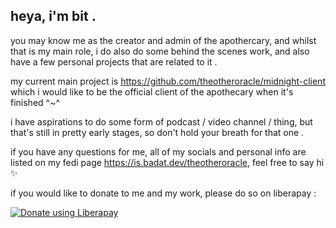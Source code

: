 ## heya, i'm bit .

you may know me as the creator and admin of the apothercary, and whilst that is my main role, i do also do some behind the scenes work, and also have a few personal projects that are related to it . 

my current main project is https://github.com/theotheroracle/midnight-client which i would like to be the official client of the apothecary when it's finished ^~^

i have aspirations to do some form of podcast / video channel / thing, but that's still in pretty early stages, so don't hold your breath for that one .

if you have any questions for me, all of my socials and personal info are listed on my fedi page https://is.badat.dev/theotheroracle, feel free to say hi ✨

if you would like to donate to me and my work, please do so on liberapay :

<a href="https://liberapay.com/theotheroracle/donate"><img alt="Donate using Liberapay" src="https://liberapay.com/assets/widgets/donate.svg"></a>
